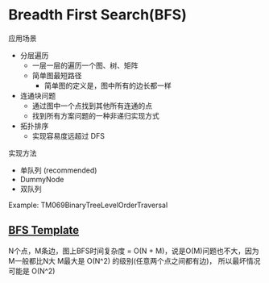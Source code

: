 # Breadth First Search(BFS)

应用场景

* 分层遍历
  * 一层一层的遍历一个图、树、矩阵
  * 简单图最短路径
    * 简单图的定义是，图中所有的边长都一样
* 连通块问题
  * 通过图中一个点找到其他所有连通的点
  * 找到所有方案问题的一种非递归实现方式
* 拓扑排序
  * 实现容易度远超过 DFS

实现方法

* 单队列 (recommended)
* DummyNode
* 双队列

Example: TM069BinaryTreeLevelOrderTraversal

## [BFS Template](src/main/java/com/leetcode/bfs/BFSTemplate.java)

N个点，M条边，图上BFS时间复杂度 = O(N + M)，说是O(M)问题也不大，因为M一般都比N大 M最大是 O(N^2) 的级别(任意两个点之间都有边)， 所以最坏情况可能是 O(N^2)
